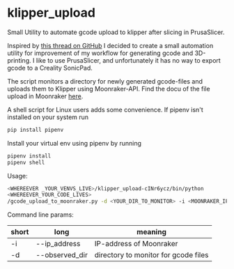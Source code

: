 # klipper_upload

Small Utility to automate gcode upload to klipper after slicing in PrusaSlicer. 

Inspired by [this thread on GitHub](https://github.com/Arksine/moonraker/discussions/128) I decided to create a small automation utility for improvement of my workflow for generating gcode and 3D-printing. I like to use  PrusaSlicer, and unfortunately it has no way to export gcode to a Creality SonicPad.

The script monitors a directory for newly generated 
gcode-files and uploads them to Klipper using Moonraker-API.
Find the docu of the file upload in Moonraker [here](https://moonraker.readthedocs.io/en/latest/web_api/#file-upload).

A shell script for Linux users adds some convenience.
If pipenv isn't installed on your system run 
```bash
pip install pipenv
```
Install your virtual env using pipenv by running
```bash
pipenv install 
pipenv shell
```

Usage: 
```bash
<WHEREEVER _YOUR_VENVS_LIVE>/klipper_upload-cINr6ycz/bin/python
<WHEREEVER_YOUR_CODE_LIVES>
/gcode_upload_to_moonraker.py -d <YOUR_DIR_TO_MONITOR> -i <MOONRAKER_IP>"
```
Command line params:

| short | long           | meaning                              |
|-------|----------------|--------------------------------------|
| -i    | --ip_address   | IP-address of Moonraker              |
| -d    | --observed_dir | directory to monitor for gcode files |



